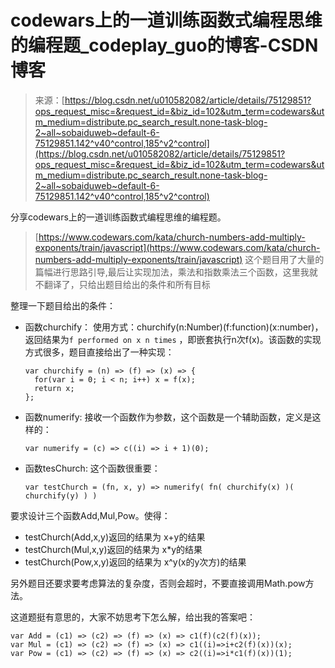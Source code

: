 <!--yml
category: codewars
date: 2022-08-13 11:36:39
-->

# codewars上的一道训练函数式编程思维的编程题_codeplay_guo的博客-CSDN博客

> 来源：[https://blog.csdn.net/u010582082/article/details/75129851?ops_request_misc=&request_id=&biz_id=102&utm_term=codewars&utm_medium=distribute.pc_search_result.none-task-blog-2~all~sobaiduweb~default-6-75129851.142^v40^control,185^v2^control](https://blog.csdn.net/u010582082/article/details/75129851?ops_request_misc=&request_id=&biz_id=102&utm_term=codewars&utm_medium=distribute.pc_search_result.none-task-blog-2~all~sobaiduweb~default-6-75129851.142^v40^control,185^v2^control)

分享codewars上的一道训练函数式编程思维的编程题。

> [https://www.codewars.com/kata/church-numbers-add-multiply-exponents/train/javascript](https://www.codewars.com/kata/church-numbers-add-multiply-exponents/train/javascript)
> 这个题目用了大量的篇幅进行思路引导,最后让实现加法，乘法和指数乘法三个函数，这里我就不翻译了，只给出题目给出的条件和所有目标

整理一下题目给出的条件：

*   函数churchify：
    使用方式：churchify(n:Number)(f:function)(x:number)，返回结果为`f performed on x n times` ，即嵌套执行n次f(x)。该函数的实现方式很多，题目直接给出了一种实现：

    ```
    var churchify = (n) => (f) => (x) => {
      for(var i = 0; i < n; i++) x = f(x);
      return x;
    };
    ```

*   函数numerify:
    接收一个函数作为参数，这个函数是一个辅助函数，定义是这样的：

    ```
    var numerify = (c) => c((i) => i + 1)(0);
    ```

*   函数tesChurch:
    这个函数很重要：

    ```
    var testChurch = (fn, x, y) => numerify( fn( churchify(x) )( churchify(y) ) )
    ```

要求设计三个函数Add,Mul,Pow。使得：

*   testChurch(Add,x,y)返回的结果为 x+y的结果
*   testChurch(Mul,x,y)返回的结果为 x*y的结果
*   testChurch(Pow,x,y)返回的结果为 x^y(x的y次方)的结果

另外题目还要求要考虑算法的复杂度，否则会超时，不要直接调用Math.pow方法。

这道题挺有意思的，大家不妨思考下怎么解，给出我的答案吧：

```
var Add = (c1) => (c2) => (f) => (x) => c1(f)(c2(f)(x));
var Mul = (c1) => (c2) => (f) => (x) => c1((i)=>i+c2(f)(x))(x);
var Pow = (c1) => (c2) => (f) => (x) => c2((i)=>i*c1(f)(x))(1);
```